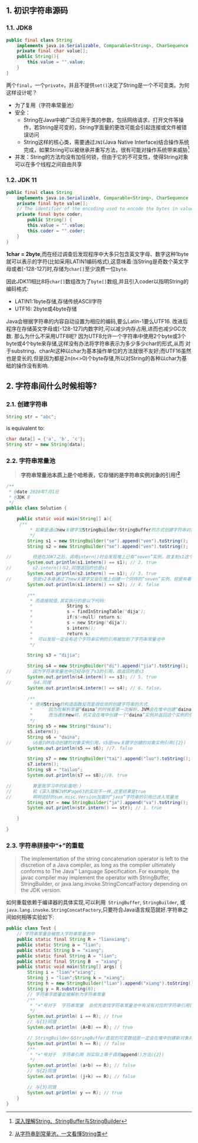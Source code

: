 

## 1. 初识字符串源码
### 1.1. JDK8
```java
public final class String
    implements java.io.Serializable, Comparable<String>, CharSequence  {
    private final char value[];
    public String(){
        this.value = "".value;
    }
}

```
两个`final`，一个`private`，并且不提供`set()`决定了String是一个不可变类。为何这样设计呢？

- 为了复用（字符串常量池）
- 安全：
    - String在Java中被广泛应用于类的参数，包括网络请求，打开文件等操作，若String是可变的，String字面量的更改可能会引起连接或文件被错误访问
    - String这样的核心类，需要通过`JNI`(Java Native Interface)结合操作系统完成，如果String可以被继承并重写方法，很有可能对操作系统带来威胁[^String设计]
- 并发：String的方法均没有加任何锁，但由于它的不可变性，使得String对象可以在多个线程之间自由共享

[^String设计]:[深入理解String、StringBuffer与StringBuilder](https://blog.csdn.net/qq_40401156/article/details/108464386)

### 1.2. JDK 11
```java
public final class String
    implements java.io.Serializable, Comparable<String>, CharSequence  {
    private final byte value[];
    // The identifier of the encoding used to encode the bytes in value. The supported values in this implementation are LATIN1 UTF16
    private final byte coder;
        public String() {
        this.value = "".value;
        this.coder = "".coder;
    }
}
```

**1char = 2byte**,而在经过调查后发现程序中大多只包含英文字母、数字这种1byte就可以表示的字符(比如采用LATIN1编码格式),这意味着:当String是奇数个英文字母或者[-128-127]时,存储为`char[]`至少浪费一位`byte`.

因此JDK11相比8将`char[]`数组改为了`byte[]`数组,并且引入coder以指明String的编码格式:

- LATIN1:1byte存储,存储传统ASCII字符
- UTF16: 2byte或4byte存储

Java会根据字符串的内容自动设置为相应的编码,要么Latin-1要么UTF16. 改进后程序在存储英文字母或[-128-127]内数字时,可以减少内存占用,进而也减少GC次数.
那么为什么不采用UTF8呢?
因为UTF8允许一个字符串中使用2个byte或3个byte或4个byte来存储,这样没有办法将字符串表示为多少多少char的形式,从而 对于substring、charAt这种以char为基本操作单位的方法就很不友好;而UTF16虽然也是变长的,但是因为都是2n(n<>0)个byte存储,所以对String的各种以char为基础的操作没有影响.

## 2. 字符串间什么时候相等?
### 2.1. 创建字符串
```java
String str = "abc";
```
is equivalent to:
```java
char data[] = {'a', 'b', 'c'};
String str = new String(data);
```
### 2.2. 字符串常量池

>**字符串常量池本质上是个哈希表，它存储的是字符串实例对象的引用![^jvm]**

[^jvm]:[从字符串到常量池，一文看懂String类](https://mp.weixin.qq.com/s?__biz=MzU5ODg2Njk4OA==&mid=2247484037&idx=1&sn=5f0805bd6c62f690ffa06c3982959889&chksm=febcefc6c9cb66d0cb70d70fac2e4fee73ef2fa32d91f16cb0c6510f5b32ae78f629bb612ddb&mpshare=1&scene=1&srcid=&sharer_sharetime=1593613925350&sharer_shareid=f059618cb093f5efb49a39cd6562e90e&key=7a6ffc80620031bc540a4b92b391e87157b55c88e52904cbb835bda526e0ff1a586d1c6101fb542490828c08cdfce2866392d015927be5907d84463dc26371ef31dd9fe02f79e0fb09eb956dbbf22976&ascene=1&uin=MTM2NzczNTcyNQ%3D%3D&devicetype=Windows+10+x64&version=62090070&lang=zh_CN&exportkey=A8edtILws1QNJsxnTLC8Iqs%3D&pass_ticket=aFoiqjOTcc8UhC9qVxDI%2BkM0NqWcoqXdVcdpjeCgXbTcKBGqej6Xds48IfMw5j8m)

```java
/**
 * @date 2020年7月1日
 * @JDK 8
 */
public class Solution {

    public static void main(String[] a){
     /**
         * 如果是通过new关键字加StringBuilder/StringBuffer的方式创建字符串对象,字符串常量池中一开始没有它的引用
         */
        String s1 = new StringBuilder("se").append("ven").toString();
        String s2 = new StringBuilder("se").append("ven").toString();

//        但是在JDK7之后，调用intern()时会发现堆上已有“seven”实例，故复制s1这个引用加入字符串常量池中，并返回这个引用
        System.out.println(s1.intern() == s1); // 2. true
//        s2.intern()与2.同理返回的也是s1
        System.out.println(s2.intern() == s1); // 3. true
//        但是s2本身通过了new关键字又会在堆上创建一个同样的“seven”实例，但是有着不一样的引用
        System.out.println(s1.intern() == s2); // 4. false

        /**
         * 而直接赋值,其实执行的是以下代码:
         *             String s;
         *             s = findInStringTable("dija");
         *             if(s!=null) return s;
         *             s = new String("dija");
         *             s.intern();
         *             return s;
         *  可以发现一定会有这个字符串实例的引用被加到了字符串常量池中
         */

        String s3 = "dijia";

        String s4 = new StringBuilder("di").append("jia").toString();
//        因为字符串常量池中已经存在了s3的引用，故返回的是s3
        System.out.println(s4.intern() == s3); // 5. true
//        与4.同理
        System.out.println(s4.intern() == s4); // 6. false，

        /**
         * 使用String的构造函数反而是很低效的创建字符串的方式
         *      因为在解析常量“daina”的时候是第一次解析，JVM会在堆中创建“daina”这个实例，并把其引用添加到字符串常量池中（{1}）
         *      而当遇到new时，则又会在堆中创建一个“daina”实例并返回这个实例的引用（{2}）
         */
        String s5 = new String("daina");
        s5.intern();
        String s6 = "daina";
//        s6是JVM自动创建的对象实例引用，s5是new关键字创建的对象实例引用({2})
        System.out.println(s5 == s6); //7. false

        String s7 = new StringBuilder("tai").append("luo").toString();
        s7.intern();
        String s8 = "tailuo";
        System.out.println(s7 == s8);//8. true

//        算是我学习中的彩蛋吧:)
//        和《深入理解JVM》Page63的实验不一样,这里结果是true
//        明明说好的sum.misc.Version加载时“java”字符串的引用已进入常量池
        String str = new StringBuilder("ja").append("va").toString();
        System.out.println(str.intern() == str); // 1. true

    }

}

```

### 2.3. 字符串拼接中“+”的重载

>The implementation of the string concatenation operator is left to the discretion of a Java compiler, as long as the compiler ultimately conforms to The Java™ Language Specification. For example, the javac compiler may implement the operator with StringBuffer, StringBuilder, or java.lang.invoke.StringConcatFactory depending on the JDK version. 

如何重载依赖于编译器的具体实现,可以利用` StringBuffer`, `StringBuilder`, 或` java.lang.invoke.StringConcatFactory`,只要符合Java语言规范就好.字符串之间如何相等实验如下:

```java
public class Test {
    // 字符串常量会被放入字符串常量池中
    public static final String R = "lianxiang";
    public static String a = "lian";
    public static String b = "xiang";
    public static final String A = "lian";
    public static final String B  = "xiang";
    public static void main(String[] args) {
        String i = "lian"+"xiang";
        String j = "lian";String k = "xiang";
        String h = new StringBuilder("lian").append("xiang").toString();
        String y = R.substring(0);
        // 字符串字面量会被解析为字符串常量
        /** 
         * "+"号对于  字符串常量  会优先查找字符串常量池中有没有对应的字符串引用({1})
         */
        System.out.println( i == R); // true
        // 与{1}同理
        System.out.println( (A+B) == R); // true

        // StringBuilder与StringBuffer底层的可变数组是一定会在堆中创建新对象并返回引用的({3})
        System.out.println( h == R); // false
        /** 
         * "+"号对于  字符串引用 则实际上等于调用append()方法({2})
         */
        System.out.println( (a+b) == R); // false
        // 与{2}同理
        System.out.println( (j+k) == R); // false

        // 与{3}同理
        System.out.println( y == R); // true
    }
}

```

